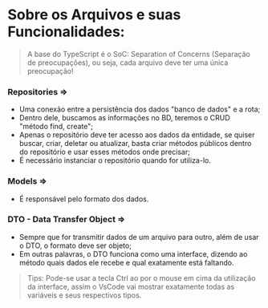 # Sobre os Arquivos e suas Funcionalidades:

> A base do TypeScript é o SoC: Separation of Concerns (Separação de preocupações), ou seja, cada arquivo deve ter uma única preocupação!

### Repositories =>

- Uma conexão entre a persistência dos dados "banco de dados" e a rota;
- Dentro dele, buscamos as informações no BD, teremos o CRUD "método find, create";
- Apenas o repositório deve ter acesso aos dados da entidade, se quiser buscar, criar, deletar ou atualizar, basta criar métodos públicos dentro do repositório e usar esses métodos onde precisar;
- É necessário instanciar o repositório quando for utiliza-lo.

### Models =>

- É responsável pelo formato dos dados.

### DTO - Data Transfer Object =>

- Sempre que for transmitir dados de um arquivo para outro, além de usar o DTO, o formato deve ser objeto;
- Em outras palavras, o DTO funciona como uma interface, dizendo ao método quais dados ele recebe e qual exatamente está faltando.

> Tips: Pode-se usar a tecla Ctrl ao por o mouse em cima da utilização da interface, assim o VsCode vai mostrar exatamente todas as variáveis e seus respectivos tipos.

